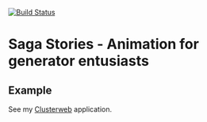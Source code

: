 [![Build Status](https://travis-ci.org/tvedtorama/saga-stories.svg?branch=master)](https://travis-ci.org/tvedtorama/saga-stories)

# Saga Stories - Animation for generator entusiasts

## Example

See my [Clusterweb](https://github.com/tvedtorama/clusterweb) application.
